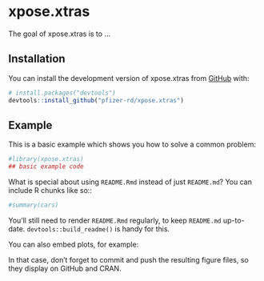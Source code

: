 
<!-- README.md is generated from README.Rmd. Please edit that file -->

# xpose.xtras

<!-- badges: start -->
<!-- badges: end -->

The goal of xpose.xtras is to …

## Installation

You can install the development version of xpose.xtras from
[GitHub](https://github.com/) with:

``` r
# install.packages("devtools")
devtools::install_github("pfizer-rd/xpose.xtras")
```

## Example

This is a basic example which shows you how to solve a common problem:

``` r
#library(xpose.xtras)
## basic example code
```

What is special about using `README.Rmd` instead of just `README.md`?
You can include R chunks like so::

``` r
#summary(cars)
```

You’ll still need to render `README.Rmd` regularly, to keep `README.md`
up-to-date. `devtools::build_readme()` is handy for this.

You can also embed plots, for example:

In that case, don’t forget to commit and push the resulting figure
files, so they display on GitHub and CRAN.
